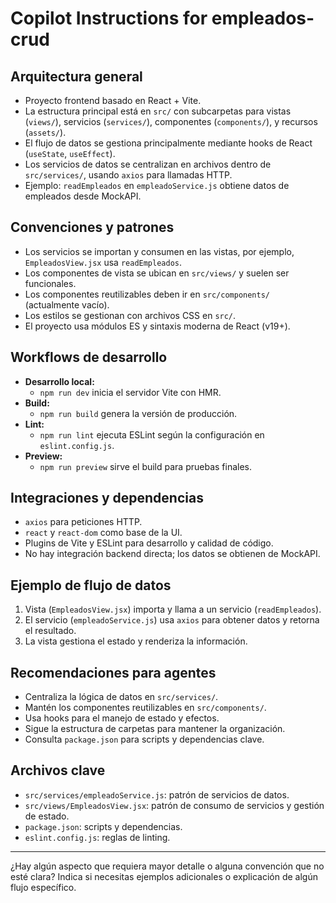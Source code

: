 # Copilot Instructions for empleados-crud

## Arquitectura general
- Proyecto frontend basado en React + Vite.
- La estructura principal está en `src/` con subcarpetas para vistas (`views/`), servicios (`services/`), componentes (`components/`), y recursos (`assets/`).
- El flujo de datos se gestiona principalmente mediante hooks de React (`useState`, `useEffect`).
- Los servicios de datos se centralizan en archivos dentro de `src/services/`, usando `axios` para llamadas HTTP.
- Ejemplo: `readEmpleados` en `empleadoService.js` obtiene datos de empleados desde MockAPI.

## Convenciones y patrones
- Los servicios se importan y consumen en las vistas, por ejemplo, `EmpleadosView.jsx` usa `readEmpleados`.
- Los componentes de vista se ubican en `src/views/` y suelen ser funcionales.
- Los componentes reutilizables deben ir en `src/components/` (actualmente vacío).
- Los estilos se gestionan con archivos CSS en `src/`.
- El proyecto usa módulos ES y sintaxis moderna de React (v19+).

## Workflows de desarrollo
- **Desarrollo local:**
  - `npm run dev` inicia el servidor Vite con HMR.
- **Build:**
  - `npm run build` genera la versión de producción.
- **Lint:**
  - `npm run lint` ejecuta ESLint según la configuración en `eslint.config.js`.
- **Preview:**
  - `npm run preview` sirve el build para pruebas finales.

## Integraciones y dependencias
- `axios` para peticiones HTTP.
- `react` y `react-dom` como base de la UI.
- Plugins de Vite y ESLint para desarrollo y calidad de código.
- No hay integración backend directa; los datos se obtienen de MockAPI.

## Ejemplo de flujo de datos
1. Vista (`EmpleadosView.jsx`) importa y llama a un servicio (`readEmpleados`).
2. El servicio (`empleadoService.js`) usa `axios` para obtener datos y retorna el resultado.
3. La vista gestiona el estado y renderiza la información.

## Recomendaciones para agentes
- Centraliza la lógica de datos en `src/services/`.
- Mantén los componentes reutilizables en `src/components/`.
- Usa hooks para el manejo de estado y efectos.
- Sigue la estructura de carpetas para mantener la organización.
- Consulta `package.json` para scripts y dependencias clave.

## Archivos clave
- `src/services/empleadoService.js`: patrón de servicios de datos.
- `src/views/EmpleadosView.jsx`: patrón de consumo de servicios y gestión de estado.
- `package.json`: scripts y dependencias.
- `eslint.config.js`: reglas de linting.

---
¿Hay algún aspecto que requiera mayor detalle o alguna convención que no esté clara? Indica si necesitas ejemplos adicionales o explicación de algún flujo específico.